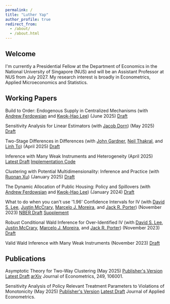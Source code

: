 ```yaml
---
permalink: /
title: "Luther Yap"
author_profile: true
redirect_from: 
  - /about/
  - /about.html
---
```


## Welcome

I'm currently a Presidential Fellow at the Department of Economics in the National University of Singapore (NUS) and will be an Assistant Professor at NUS from July 2027. My research interest is broadly in Econometrics, Applied Microeconomics and Statistics. 

## Working Papers

Build to Order: Endogenous Supply in Centralized Mechanisms
(with [Andrew Ferdowsian](https://ferdowsian.net/) and [Kwok-Hao Lee](https://kwokhao.io/)) (June 2025)
[Draft](https://af-papers.s3.us-east-005.backblazeb2.com/Build+to+Order.pdf)

Sensitivity Analysis for Linear Estimators (with [Jacob Dorn](https://jacobdorn.info/)) (May 2025)
[Draft](https://lutheryap.github.io/files/LInfty.pdf)

Two-Stage Differences in Differences
(with [John Gardner](https://jrgcmu.github.io/), [Neil Thakral](https://neilthakral.github.io/), and [Linh To](https://linh.to/)) (April 2025)
[Draft](https://lutheryap.github.io/files/2sdd.pdf)

Inference with Many Weak Instruments and Heterogeneity (April 2025) [Latest Draft](https://lutheryap.github.io/files/mwiv_het_wp.pdf) [Implementation Code](https://github.com/lutheryap/mwivhet)

Clustering with Potential Multidimensionality: Inference and Practice 
(with [Ruonan Xu](https://xuruonan.weebly.com/)) (January 2025)
[Draft](https://xuruonan.weebly.com/uploads/1/2/7/2/127219610/two_way_cluster_finite_pop_full.pdf)

The Dynamic Allocation of Public Housing: Policy and Spillovers
(with [Andrew Ferdowsian](https://ferdowsian.net/) and [Kwok-Hao Lee](https://kwokhao.io/)) (January 2024)
[Draft](https://www.econometricsociety.org/regional-activities/conference-papers/view/269/63)

What to do when you can't use '1.96' Confidence Intervals for IV (with [David S. Lee](https://www.princeton.edu/~davidlee/), [Justin McCrary](https://www.law.columbia.edu/faculty/justin-mccrary), [Marcelo J. Moreira](https://sites.google.com/site/moreiramarceloj/), and [Jack R. Porter](https://users.ssc.wisc.edu/~jrporter/)) (November 2023)
[NBER Draft](https://www.nber.org/papers/w31893) [Supplement](https://irs.princeton.edu/davidlee-supplementVTF)

Robust Conditional Wald Inference for Over-Identified IV (with [David S. Lee](https://www.princeton.edu/~davidlee/), [Justin McCrary](https://www.law.columbia.edu/faculty/justin-mccrary), [Marcelo J. Moreira](https://sites.google.com/site/moreiramarceloj/), and [Jack R. Porter](https://users.ssc.wisc.edu/~jrporter/)) (November 2023)
[Draft](https://arxiv.org/abs/2311.15952)

Valid Wald Inference with Many Weak Instruments (November 2023)
[Draft](https://arxiv.org/abs/2311.15932)


## Publications
Asymptotic Theory for Two-Way Clustering (May 2025) [Publisher's Version](https://www.sciencedirect.com/science/article/abs/pii/S0304407625000557)
[Latest Draft](https://lutheryap.github.io/files/mwclus_asymptotics_mar2025.pdf) [arXiv](https://arxiv.org/abs/2301.03805) Journal of Econometrics, 249, 106001.


Sensitivity Analysis of Policy Relevant Treatment Parameters to Violations of Monotonicity (May 2025) [Publisher's Version](https://onlinelibrary.wiley.com/doi/abs/10.1002/jae.3132)
[Latest Draft](https://lutheryap.github.io/files/TEBounds_feb2025.pdf) 
Journal of Applied Econometrics.
